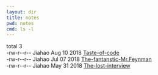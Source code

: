 ```yaml
---
layout: dir
title: notes
pwd: notes
cmd: ls -l
---
```


total 3   
-rw-r--r--  Jiahao  Aug 10 2018   [Taste-of-code](taste-of-code.md)   
-rw-r--r--  Jiahao  Jul 07 2018   [The-fantanstic-Mr.Feynman](the-fantastic-feynman.md)   
-rw-r--r--  Jiahao  May 31 2018   [The-lost-interview](the-lost-interview.md)   